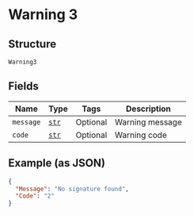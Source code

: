 
# Warning 3

## Structure

`Warning3`

## Fields

| Name | Type | Tags | Description |
|  --- | --- | --- | --- |
| `message` | [`str`](../../doc/models/string-enum.md) | Optional | Warning message |
| `code` | [`str`](../../doc/models/string-enum.md) | Optional | Warning code |

## Example (as JSON)

```json
{
  "Message": "No signature found",
  "Code": "2"
}
```

